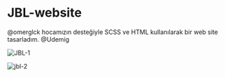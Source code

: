 # JBL-website

@omerglck hocamızın desteğiyle SCSS ve HTML kullanılarak bir web site tasarladım. @Udemig

![JBL-1](https://github.com/ismailertas7221/JBL-website/assets/169456919/3b2b6e1d-5f3b-4d0c-8533-cf041a6ccb32)


![jbl-2](https://github.com/ismailertas7221/JBL-website/assets/169456919/32da5134-15fd-4bce-a3e8-844d56cf3eb9)
